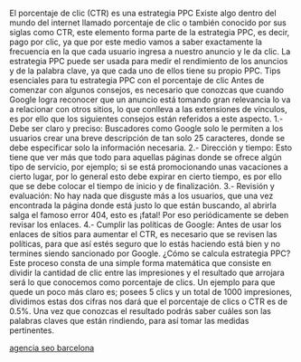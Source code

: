 El porcentaje de clic (CTR) es una estrategia PPC
Existe algo dentro del mundo del internet llamado porcentaje de clic o también conocido por sus siglas como CTR, este elemento forma parte de la estrategia PPC, es decir, pago por clic, ya que por este medio vamos a saber exactamente la frecuencia en la que cada usuario ingresa a nuestro anuncio y le da clic. La estrategia PPC puede ser usada para medir el rendimiento de los anuncios y de la palabra clave, ya que cada uno de ellos tiene su propio PPC. 
Tips esenciales para tu estrategia PPC con el porcentaje de clic 
Antes de comenzar con algunos consejos, es necesario que conozcas que cuando Google logra reconocer que un anuncio está tomando gran relevancia lo va a relacionar con otros sitios, lo que conlleva a las extensiones de vínculos, es por ello que los siguientes consejos están referidos a este aspecto. 
1.- Debe ser claro y preciso: Buscadores como Google solo le permiten a los usuarios crear una breve descripción de tan solo 25 caracteres, donde se debe especificar solo la información necesaria. 
2.- Dirección y tiempo: Esto tiene que ver más que todo para aquellas páginas donde se ofrece algún tipo de servicio, por ejemplo; si se está promocionando unas vacaciones a cierto lugar, por lo general esto debe expirar en cierto tiempo, es por ello que se debe colocar el tiempo de inicio y de finalización. 
3.- Revisión y evaluación: No hay nada que disguste más a los usuarios, que una vez encontrada la página donde está justo lo que están buscando, al abrirla salga el famoso error 404, esto es ¡fatal! Por eso periódicamente se deben revisar los enlaces. 
4.- Cumplir las políticas de Google: Antes de usar los enlaces de sitios para aumentar el CTR, es necesario que se revisen las políticas, para que así estés seguro que lo estás haciendo está bien y no termines siendo sancionado por Google. 
¿Cómo se calcula estrategia PPC?	
Este proceso consta de una simple forma matemática que consiste en dividir la cantidad de clic entre las impresiones y el resultado que arrojara será lo que conocemos como porcentaje de clics. Un ejemplo para que quede un poco más claro es; posees 5 clics y un total de 1000 impresiones, dividimos estas dos cifras nos dará que el porcentaje de clics o CTR es de 0.5%. 
Una vez que conozcas el resultado podrás saber cuáles son las palabras claves que están rindiendo, para así tomar las medidas pertinentes. 








<a href="http://www.seowebconsultora.es" >agencia seo barcelona</a>
